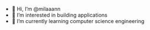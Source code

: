 - 👋 Hi, I’m @milaaann
- 👀 I’m interested in building applications
- 🌱 I’m currently learning computer science engineering


<!---
milaaann/milaaann is a ✨ special ✨ repository because its `README.md` (this file) appears on your GitHub profile.
You can click the Preview link to take a look at your changes.
--->
